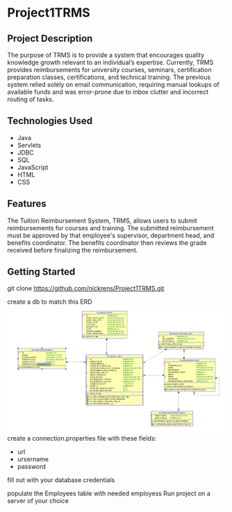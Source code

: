 # Project1TRMS

## Project Description
The purpose of TRMS is to provide a system that encourages quality knowledge growth relevant to an individual’s expertise.   Currently, TRMS provides reimbursements for university courses, seminars, certification preparation classes, certifications, and technical training.  The previous system relied solely on email communication, requiring manual lookups of available funds and was error-prone due to inbox clutter and incorrect routing of tasks.

## Technologies Used
* Java
* Servlets
* JDBC
* SQL
* JavaScript
* HTML
* CSS

## Features
The Tuition Reimbursement System, TRMS, allows users to submit reimbursements for courses and training. The submitted reimbursement must be approved by that employee's supervisor, department head, and benefits coordinator. The benefits coordinator then reviews the grade received before finalizing the reimbursement.

## Getting Started
git clone https://github.com/nickrens/Project1TRMS.git

create a db to match this ERD
![ERD](project1ERD.png)
create a connection.properties file with these fields:
* url
* ursername
* password

fill out with your database credentials

populate the Employees table with needed employess
Run project on a server of your choice
